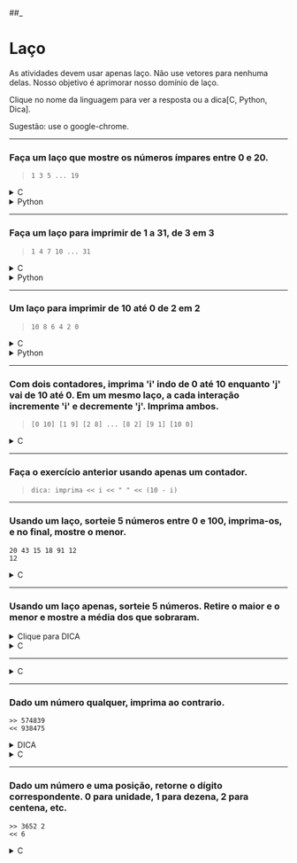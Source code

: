 ##_
# Laço

As atividades devem usar apenas laço. Não use vetores para nenhuma delas. Nosso objetivo é aprimorar nosso domínio de laço.

Clique no nome da linguagem para ver a resposta ou a dica[C, Python, Dica]. 

Sugestão: use o google-chrome.

---
### Faça um laço que mostre os números ímpares entre 0 e 20. 
>`1 3 5 ... 19`

<details><summary>C</summary>
```c++
for(int i = 1; i < 20; i += 2)
    cout << i << " ";
```
</details>

<details><summary>Python</summary>
```python
for i in range(1, 20, 2):
    print i + " ",
```
</details>

---
### Faça um laço para imprimir de 1 a 31, de 3 em 3 
>`1 4 7 10 ... 31`

<details><summary>C</summary>
```c++
for(int i = 1; i < 31; i += 2)
    cout << i << " ";
```
</details>

<details><summary>Python</summary>
```python
for i in range(1, 31, 3):
    print i + " ",
```
</details>

---
### Um laço para imprimir de 10 até 0 de 2 em 2
>`10 8 6 4 2 0` 


<details><summary>C</summary>
```c++
for(int i = 10; i >= 0; i -= 2)
    cout << i << " ";
```
</details>

<details><summary>Python</summary>
```python
for i in range(10, 0, -2):
    print i + " ",
```
</details>

---
### Com dois contadores, imprima 'i' indo de 0 até 10 enquanto 'j' vai de 10 até 0. Em um mesmo laço, a cada interação incremente 'i' e decremente 'j'. Imprima ambos.

> `[0 10] [1 9] [2 8] ... [8 2] [9 1] [10 0]`

<details><summary>C</summary>
```c++
//opcao 1
for(int i = 0, j = 10; i <= 10; i++, j--)
    cout << i << " " << j << " ";
//opcao 2
int j = 10;
for(int i = 0; i <= 10; i++){
    cout << i << " " << j << " ";
    j--;
}
    
```
</details>

<details><summary>Python</summary>
```python
for i in range(10, 0, -2):
    print i + " ",
```
</details>

---
### Faça o exercício anterior usando apenas um contador.
>`dica: imprima << i << " " << (10 - i)` 


---
### Usando um laço, sorteie 5 números entre 0 e 100, imprima-os, e no final, mostre o menor.
    20 43 15 18 91 12
    12

<details><summary>C</summary>
```c++
#include <stdlib.h>
#include <time.h>
#include <stdio.h>

int main(){
    srand(time(NULL));//inicializando a aleatoriedade
    int min = 101;//precisa ser maior que o máximo
    for(int i = 0; i < 5; i++){
        int num = rand() % 101;
        printf("%d ", num);
        if(num < min)
            min = num;
    }
    printf("\n%d", min); 
    return 0;
}
```
</details>

---
### Usando um laço apenas, sorteie 5 números e mostre ao final o menor e o maior.
    20 43 15 18 91 12
    12 43


<details><summary>C</summary>
```c++
    int min = 101;
    int max = 0;
    for(int i = 0; i < 5; i++){
        int num = rand() % 101;
        printf("%d ", num);
        if(num < min)
            min = num;
        if(num > max)
            max = num;
    }
    printf("\n%d %d", min, max); 
    return 0;
}
```
</details>

---
### Usando um laço apenas, sorteie 5 números. Retire o maior e o menor e mostre a média dos que sobraram.

<details><summary>Clique para DICA</summary>
```
    inicialize maior e menor
    inicialize total com 0
    faca 5 vezes:
        sorteie um numero
        se numero maior que maior
            ele sera o novo maior
        se numero menor que menor
            ele sera o novo menor
        aumente total do valor de numero
    retire do total o maior e o menor
    divida o total por 3
    imprima a media
}
```
</details>


<details><summary>C</summary>
```c
    int min = 101;
    int max = 0;
    int total = 0;
    for(int i = 0; i < 5; i++){
        int num = rand() % 101;
        printf("%d ", num);
        if(num < min)
            min = num;
        if(num > max)
            max = num;
        total += num;
    }
    total = total - max - min;
    float media = total / 3;
    printf("\n%f", media); 
    return 0;

```
</details>

---
### Pegar números do usuários até ele digitar -1, depois imprima a média.

<details><summary>C</summary>
```c
    int qtd = 0;
    int soma = 0;
    int num;//o numero do usuario
    while(num != -1){
        puts("Digite um numero, -1 para sair");
        scanf("%d", &num);
        if(num == -1)
            break;
        total += num;
        qtd++;
    }
    printf("%f", (total/(float)qtd));
    return 0;
```
</details>

---

<details><summary>C</summary>
```c
    int qtd = 0;
    int soma = 0;
    int num;//o numero do usuario
    while(num != -1){
        puts("Digite um numero, -1 para sair");
        scanf("%d", &num);
        if(num == -1)
            break;
        total += num;
        qtd++;
    }
    printf("%f", (total/(float)qtd));
    return 0;
```
</details>

---
### Dado um número qualquer, imprima ao contrario.
    >> 574839
    << 938475

<details><summary>DICA</summary>
```DICA
    leia numero
    enquanto numero for diferente de zero
        unidade eh numero modulo 10
        imprima unidade
        divida o numero por 10
```
</details>

<details><summary>C</summary>
```c
    int num = 0;
    scanf("%d", num);
    while(num != 0){
        printf("%d", (num % 10));
        num = num / 10;
    }
```
</details>

---
### Dado um número e uma posição, retorne o dígito correspondente. 0 para unidade, 1 para dezena, 2 para centena, etc.
    >> 3652 2
    << 6
    
<details><summary>C</summary>
```c
    int num = 0;
    int digito;
    scanf("%d %d", num, digito);
    for(int i = 0; i < digito; i++)
        num = num / 10;
    printf("%d", (num % 10));
```
</details>
    
